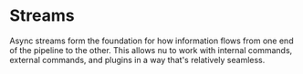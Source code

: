 # Streams

Async streams form the foundation for how information flows from one end of the pipeline to the other. This allows nu to work with internal commands, external commands, and plugins in a way that's relatively seamless. 
